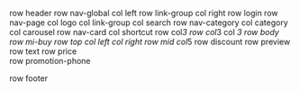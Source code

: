row header
    row nav-global
        col left
            row link-group
        col right
            row login
    row nav-page
        col logo
        col link-group
        col search
    row nav-category
        col category
        col carousel
    row nav-card
        col shortcut
            row
                col*3
            row
                col*3
        col *3
row body
    row mi-buy
        row top
            col left
            col right
        row mid
            col*5
                row discount
                row preview
                row text
                row price   
    row promotion-phone
                           
row footer